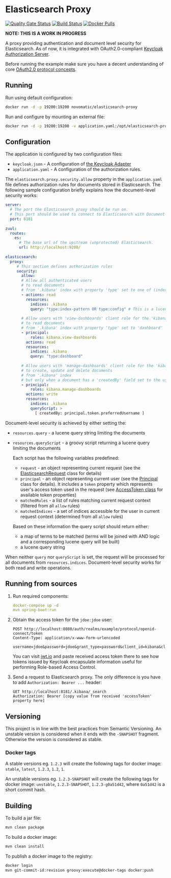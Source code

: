 # Elasticsearch Proxy

[![Quality Gate Status](https://sonarcloud.io/api/project_badges/measure?project=novomatic-tech_elasticsearch-proxy&metric=alert_status)](https://sonarcloud.io/dashboard?id=novomatic-tech_elasticsearch-proxy)
[![Build Status](https://travis-ci.org/novomatic-tech/elasticsearch-proxy.svg?branch=master)](https://travis-ci.org/novomatic-tech/elasticsearch-proxy)
[![Docker Pulls](https://img.shields.io/docker/pulls/novomatic/elasticsearch-proxy.svg)](https://hub.docker.com/r/novomatic/elasticsearch-proxy)

**NOTE: THIS IS A WORK IN PROGRESS**

A proxy providing authentication and document level security for Elasticsearch.
As of now, it is integrated with OAuth2.0-compliant [Keycloak Authorization Server](https://www.keycloak.org/).

Before running the example make sure you have a decent understanding of 
core [OAuth2.0 protocol concepts](https://www.digitalocean.com/community/tutorials/an-introduction-to-oauth-2).

## Running

Run using default configuration:

```bash
docker run -d -p 19200:19200 novomatic/elasticsearch-proxy
```

Run and configure by mounting an external file:

```bash
docker run -d -p 19200:19200 -v application.yaml:/opt/elasticsearch-proxy/application.yaml novomatic/elasticsearch-proxy
```

## Configuration

The application is configured by two configuration files:
- `keycloak.json` - A configuration of [the Keycloak Adapter](https://www.keycloak.org/docs/latest/securing_apps/#java-adapters)
- `application.yaml` - A configuration of the authorization rules.

The `elasticsearch.proxy.security.allow` property in the `application.yaml`
file defines authorization rules for documents stored in Elasticsearch.
The following sample configuration briefly explains how 
the document-level security works:

```yaml
server:
  # The port the Elasticsearch proxy should be run on.
  # This port should be used to connect to Elasticsearch with Document-level security.
  port: 8181
  
zuul:
  routes:
    es:
      # The base url of the upstream (unprotected) Elasticsearch.
      url: http://localhost:9200/
      
elasticsearch:
  proxy:
     # This section defines authorization rules
     security:
       allow:
       # Allow all authenticated users
       # to read documents
       # from '.kibana' index with property 'type' set to one of (index-pattern, config)
       - actions: read
         resources:
           indices: .kibana
           query: "type:index-pattern OR type:config" # This is a lucene query
          
       # Allow users with 'view-dashboards' client role for the 'kibana' client
       # to read documents
       # from '.kibana' index with property 'type' set to 'dashboard'
       - principal:
           roles: kibana.view-dashboards
         actions: read
         resources:
           indices: .kibana
           query: "type:dashboard"
 
       # Allow users with 'manage-dashboards' client role for the 'kibana' client
       # to create, update and delete documents
       # from '.kibana' index 
       # but only when a document has a 'createdBy' field set to the username
       - principal:
           roles: kibana.manage-dashboards
         actions: write
         resources:
           indices: .kibana
           queryScript: > 
             [ createdBy: principal.token.preferredUsername ] 
```

Document-level security is achieved by either setting the:

- `resources.query` - a lucene query string limiting the documents
- `resources.queryScript` - a groovy script returning a lucene query limiting the documents
  
  Each script has the following variables predefined: 
  
  - `request` - an object representing current request (see the [ElasticsearchRequest](src/main/java/com/novomatic/elasticsearch/proxy/ElasticsearchRequest.java) class for details)
  - `principal` - an object representing current user (see the [Principal](src/main/java/com/novomatic/elasticsearch/proxy/Principal.java) class for details).
     It includes a `token` property which represents user's access token used in the request
     (see [AccessToken class](https://www.keycloak.org/docs-api/3.4/javadocs/org/keycloak/representations/AccessToken.html) for available token properties)
  - `matchedRules` - a list of rules matching current request context (filtered from all `allow` rules)
  - `matchedIndices` - a set of indices accessible for the user in current request context (determined from all `allow` rules)
  
  Based on these information the query script should return either:
  
  - a map of terms to be matched (terms will be joined with AND logic and a corresponding lucene query will be built)
  - a lucene query string

When neither `query` nor `queryScript` is set, the request will be processed for all documents from `resources.indices`.
Document-level security works for both read and write operations.

## Running from sources

1. Run required components:

   ```yaml
   docker-compose up -d
   mvn spring-boot:run
   ```

2. Obtain the access token for the `jdoe:jdoe` user:

   ```
   POST http://localhost:8080/auth/realms/example/protocol/openid-connect/token
   Content-Type: application/x-www-form-urlencoded
   
   username=jdoe&password=jdoe&grant_type=password&client_id=kibana&client_secret=y8gSCns8hPTkQr6Zqwu2hPw6ScQDZNZz
   ```

   You can visit [jwt.io](http://jwt.io/) and paste received access token there to 
   see how tokens issued by Keycloak encapsulate information useful 
   for performing Role-based Access Control.

3. Send a request to Elasticsearch proxy. 
   The only difference is you have to add `Authorization: Bearer ...` header:

   ```
   GET http://localhost:8181/.kibana/_search
   Authorization: Bearer [copy value from received 'accessToken' property here]
   ```

## Versioning

This project is in line with the best practices from Semantic Versioning. An unstable version is considered when it ends with the `-SNAPSHOT` fragment. Otherwise the version is considered as stable.

### Docker tags

A stable versions eg. `1.2.3` will create the following tags for docker image: `stable`, `latest`, `1.2.3`, `1.2`, `1`.

An unstable versions eg. `1.2.3-SNAPSHOT` will create the following tags for docker image: `unstable`, `1.2.3-SNAPSHOT`, `1.2.3-g0a51d42`, where `0a51d42` is a short commit hash.

## Building

To build a jar file:

```bash
mvn clean package
```

To build a docker image:

```bash
mvn clean install
```

To publish a docker image to the registry:

```bash
docker login
mvn git-commit-id:revision groovy:execute@docker-tags docker:push
```
